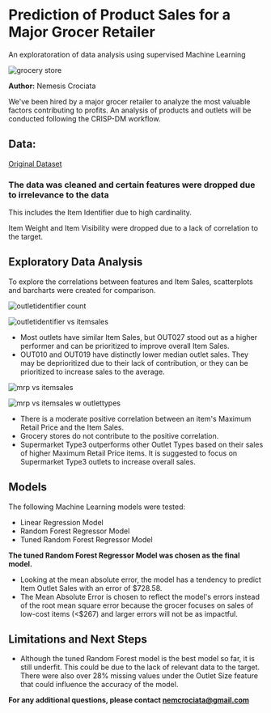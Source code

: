 # Prediction of Product Sales for a Major Grocer Retailer
An exploratoration of data analysis using supervised Machine Learning

![grocery store](https://github.com/NemesisCrociata/Prediction-of-Product-Sales/assets/132013562/2e0008a0-5be4-42d0-b56b-a55a9d9fbfd6)

**Author:** Nemesis Crociata

We've been hired by a major grocer retailer to analyze the most valuable factors contributing to profits. An analysis of products and outlets will be conducted following the CRISP-DM workflow.

## Data:
[Original Dataset](https://datahack.analyticsvidhya.com/contest/practice-problem-big-mart-sales-iii/)

### The data was cleaned and certain features were dropped due to irrelevance to the data
This includes the Item Identifier due to high cardinality.

Item Weight and Item Visibility were dropped due to a lack of correlation to the target.

## Exploratory Data Analysis
To explore the correlations between features and Item Sales, scatterplots and barcharts were created for comparison.

![outletidentifier count](https://github.com/NemesisCrociata/Prediction-of-Product-Sales/assets/132013562/7483e6d0-7604-4e59-a75e-c488b284b929)

![outletidentifier vs itemsales](https://github.com/NemesisCrociata/Prediction-of-Product-Sales/assets/132013562/9b1d90d6-55ec-476c-a269-44e0b2ab4e8f)

- Most outlets have similar Item Sales, but OUT027 stood out as a higher performer and can be prioritized to improve overall Item Sales.
- OUT010 and OUT019 have distinctly lower median outlet sales. They may be deprioritized due to their lack of contribution, or they can be prioritized to increase sales to the average.

![mrp vs itemsales](https://github.com/NemesisCrociata/Prediction-of-Product-Sales/assets/132013562/2b2890bf-9543-431f-be7c-6387a954dba0)

![mrp vs itemsales w outlettypes](https://github.com/NemesisCrociata/Prediction-of-Product-Sales/assets/132013562/742aeac9-3a78-417c-b372-78a795daf3ee)

- There is a moderate positive correlation between an item's Maximum Retail Price and the Item Sales.
- Grocery stores do not contribute to the positive correlation.
- Supermarket Type3 outperforms other Outlet Types based on their sales of higher Maximum Retail Price items. It is suggested to focus on Supermarket Type3 outlets to increase overall sales.

## Models
The following Machine Learning models were tested:
- Linear Regression Model
- Random Forest Regressor Model
- Tuned Random Forest Regressor Model

**The tuned Random Forest Regressor Model was chosen as the final model.**
- Looking at the mean absolute error, the model has a tendency to predict Item Outlet Sales with an error of $728.58.
- The Mean Absolute Error is chosen to reflect the model's errors instead of the root mean square error because the grocer focuses on sales of low-cost items (<\$267) and larger errors will not be as impactful.

## Limitations and Next Steps
- Although the tuned Random Forest model is the best model so far, it is still underfit. This could be due to the lack of relevant data to the target. There were also over 28% missing values under the Outlet Size feature that could influence the accuracy of the model.

**For any additional questions, please contact nemcrociata@gmail.com**
